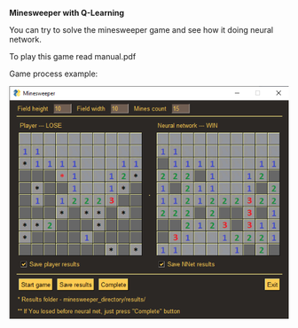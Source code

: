 **Minesweeper with Q-Learning**

You can try to solve the minesweeper game and see how it doing neural network.

To play this game read manual.pdf

Game process example:

![alt text](https://github.com/violonistahiles/minesweeper/blob/main/docs/images_for_README/complete_nn1.png)

